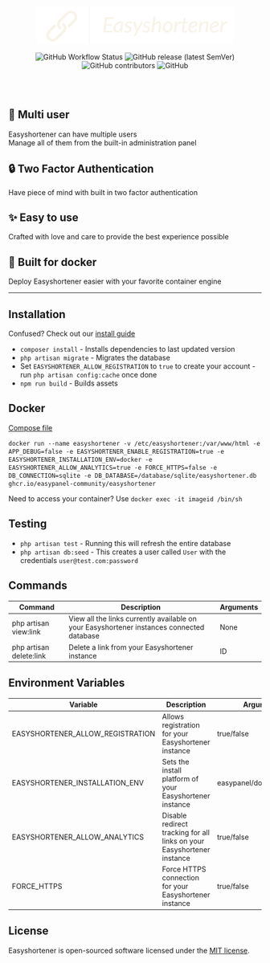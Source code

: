 <p align="center">
<img width="auto" height="75" src="public/easyshortenerlogo.png" alt="easyshortener logo">
</a></p>


<p align="center">
<img alt="GitHub Workflow Status" src="https://img.shields.io/github/actions/workflow/status/easypanel-community/easyshortener/packages.yml">
<img alt="GitHub release (latest SemVer)" src="https://img.shields.io/github/v/release/easypanel-community/easyshortener?label=version">
<img alt="GitHub contributors" src="https://img.shields.io/github/contributors/easypanel-community/easyshortener">
<img alt="GitHub" src="https://img.shields.io/github/license/easypanel-community/easyshortner">
</p>

<br/><br/>
## :busts_in_silhouette: Multi user
Easyshortener can have multiple users \
Manage all of them from the built-in administration panel

## :lock: Two Factor Authentication
Have piece of mind with built in two factor authentication

## :sparkles: Easy to use
Crafted with love and care to provide the best experience possible

## :whale2: Built for docker
Deploy Easyshortener easier with your favorite container engine

---

<!-- easy deployment -->
<!--[![Deploy on Railway](https://railway.app/button.svg)](https://railway.app/template/EClQYM?referralCode=A0Qtm6)-->
<!--[![Open in Gitpod](https://gitpod.io/button/open-in-gitpod.svg)](https://gitpod.io/#https://github.com/easypanel-community/easyshortener)-->


## Installation 

Confused? Check out our [install guide](https://github.com/Easypanel-Community/easyshortener/blob/main/INSTALL.md)
- `composer install` - Installs dependencies to last updated version
- `php artisan migrate` - Migrates the database
- Set `EASYSHORTENER_ALLOW_REGISTRATION` to `true` to create your account - run `php artisan config:cache` once done
- `npm run build` - Builds assets

## Docker
<!-- easypanel one click -->
<!--[![Deploy on Easypanel](https://easypanel.io/img/deploy-on-easypanel-40.svg)](https://easypanel.io/docs/templates/easyshortener)-->
<!-- docker compose -->
[Compose file](https://github.com/Easypanel-Community/easyshortener/blob/main/docker/docker-compose.yml)
```
docker run --name easyshortener -v /etc/easyshortener:/var/www/html -e APP_DEBUG=false -e EASYSHORTENER_ENABLE_REGISTRATION=true -e EASYSHORTENER_INSTALLATION_ENV=docker -e EASYSHORTENER_ALLOW_ANALYTICS=true -e FORCE_HTTPS=false -e DB_CONNECTION=sqlite -e DB_DATABASE=/database/sqlite/easyshortener.db ghcr.io/easypanel-community/easyshortener
```
Need to access your container? Use `docker exec -it imageid /bin/sh` 


## Testing

- `php artisan test` - Running this will refresh the entire database
- `php artisan db:seed` - This creates a user called `User` with the credentials `user@test.com:password`

## Commands

| Command                 | Description    | Arguments |
| ----------------------- | -------------- | --------- |
| php artisan view:link   | View all the links currently available on your Easyshortener instances connected database | None |
| php artisan delete:link | Delete a link from your Easyshortener instance  | ID |

 ## Environment Variables

| Variable                         | Description        | Arguments                |
| -------------------------------- | ------------------ | ------------------------ |
| EASYSHORTENER_ALLOW_REGISTRATION | Allows registration for your Easyshortener instance | true/false |
| EASYSHORTENER_INSTALLATION_ENV   | Sets the install platform of your Easyshortener instance   | easypanel/docker/webhost |
| EASYSHORTENER_ALLOW_ANALYTICS    | Disable redirect tracking for all links on your Easyshortener instance | true/false |
| FORCE_HTTPS                      | Force HTTPS connection for your Easyshortener instance | true/false |

## License

Easyshortener is open-sourced software licensed under the [MIT license](https://opensource.org/licenses/MIT).
